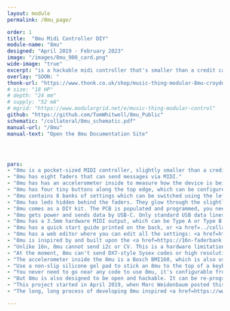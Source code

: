 ```yaml
---
layout: module
permalink: /8mu_page/

order: 1
title:  "8mu Midi Controller DIY"
module-name: "8mu"
designed: "April 2019 - February 2023" 
image: "/images/8mu_900_card.png"
wide-image: "true" 
excerpt: "is a hackable midi controller that's smaller than a credit card" 
overlay: "SOON: "
thonk-url: "https://www.thonk.co.uk/shop/music-thing-modular-8mu-croydon-workshop/" 
# size: "18 HP"
# depth: "24 mm"
# supply: "52 mA"
# mgrid: "https://www.modulargrid.net/e/music-thing-modular-control"
github: "https://github.com/TomWhitwell/8mu_Public"
schematic: "/collateral/8mu_schematic.pdf"
manual-url: "/8mu"
manual-text: "Open the 8mu Documentation Site"




pars:
- "8mu is a pocket-sized MIDI controller, slightly smaller than a credit card."
- "8mu has eight faders that can send messages via MIDI."
- "8mu has has an accelerometer inside to measure how the device is being held. This creates eight more control signals, mapped to gestures like \"lift the front\" or \"turn me over\""
- "8mu has four tiny buttons along the top edge, which can be configured to send MIDI notes (like a keyboard) or controllers"
- "8mu contains 8 banks of settings which can be switched using the left and right buttons" 
- "8mu has leds hidden behind the faders. They glow through the slightly translucent fader track to indicate MIDI being sent from that fader, and which bank is being selected."
- "8mu comes as a DIY kit. The PCB is populated and programmed, you need to solder on the faders and assemble the whole thing." 
- "8mu gets power and sends data by USB-C. Only standard USB data lines are used, so it should work on any USB computer with an adaptor." 
- "8mu has a 3.5mm hardware MIDI output, which can be Type A or Type B."
- "8mu has a quick start guide printed on the back, or <a href=../collateral/8mu_quickstart.pdf>here's a quickstart PDF</a>"
- "8mu has a web editor where you can edit all the settings: <a href=https://tomwhitwell.github.io/Smith-Kakehashi>Launch the 8mu Editor</a>. It's magic (thanks, <a href=https://tomarmitage.com/>Tom</a>!). The browser (Chrome) talks to the 8mu via old-fashioned sysex messages."
- "8mu is inspired by and built upon the <a href=https://16n-faderbank.github.io/>16n project</a>. While the hardware is completely different, large chunks of the firmware and much of the web editor are from 16n. The hardware is evolved from Adafruit designs like the <a href=https://www.adafruit.com/product/3727>ItsyBitsy</a>."
- "Unlike 16n, 8mu cannot send i2c or CV. This is a hardware limitation due to the physical size - there's no room for any more 3.5mm sockets." 
- "At the moment, 8mu can't send DX7-style Sysex codes or high resolution NRPN messages. These are software limitations that could be resolved by a code contribution or an alt firmware." 
- "The accelerometer inside the 8mu is a Bosch BMI160, which is also used in <a href=https://dartslab.jpl.nasa.gov/References/pdf/2019-mars-heli.pdf>NASA's Ingenuity Mars Helicopter</a>."
- "Use a non-slip silicone gel pad to stick an 8mu to the top of a keyboard or Nord Micro Modular or whatever." 
- "You never need to go near any code to use 8mu, it's configurable from the web editor, and easy to update with drag-and-drop files." 
- "But 8mu is also designed to be open and hackable. It can be re-programmed in Arduino or Circuit Python code, and makes a good platform for experimenting with algorithmic music generation. You could probably add OSC control, and can even output (loud and gnarly) audio from the 3.5mm MIDI port."
- "This project started in April 2019, when Marc Weidenbaum posted this message: <i>This is my occasional \"Isn't there some sorta readily available very small MIDI controller, like the size of a cellphone, with a couple buttons, a couple faders, a couple knobs?\" post.</i>, then mentioned the <a href=https://www.switch-science.com/products/2394/>k4b4 mk2</a> as an example tiny DIY kit. I made a <a href=https://disquiet.com/2020/04/05/have-midi-will-travel/>little MIDI controller</a> for him, but for myself, I really wanted something smaller and thinner. Over the next few years, a simple board with 8 faders sprouted buttons round the edges, an accelerometer, LEDs shining through the faders and a neat web editor. That, and the global chip shortage, is why it took so long."
- "The long, long process of developing 8mu inspired <a href=https://www.musicthing.co.uk/Control/>Control</a>, and looking at <a href=https://medium.com/music-thing-modular-notes/make-knob-twiddling-great-again-47065a346c2>Human-Sized Musical Interfaces</a> and The Cult of Big Knobs."

---
```


